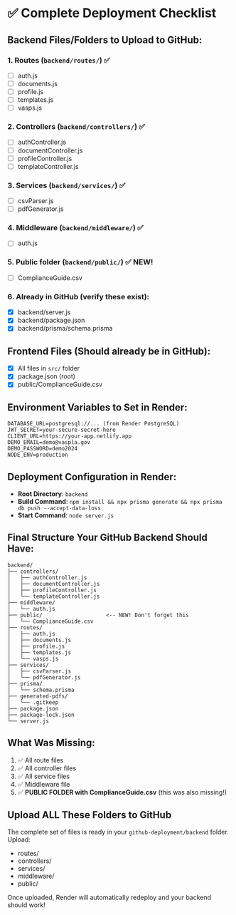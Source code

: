 # ✅ Complete Deployment Checklist

## Backend Files/Folders to Upload to GitHub:

### 1. **Routes** (`backend/routes/`) ✅
- [ ] auth.js
- [ ] documents.js
- [ ] profile.js
- [ ] templates.js
- [ ] vasps.js

### 2. **Controllers** (`backend/controllers/`) ✅
- [ ] authController.js
- [ ] documentController.js
- [ ] profileController.js
- [ ] templateController.js

### 3. **Services** (`backend/services/`) ✅
- [ ] csvParser.js
- [ ] pdfGenerator.js

### 4. **Middleware** (`backend/middleware/`) ✅
- [ ] auth.js

### 5. **Public folder** (`backend/public/`) ✅ NEW!
- [ ] ComplianceGuide.csv

### 6. **Already in GitHub** (verify these exist):
- [x] backend/server.js
- [x] backend/package.json
- [x] backend/prisma/schema.prisma

## Frontend Files (Should already be in GitHub):
- [x] All files in `src/` folder
- [x] package.json (root)
- [x] public/ComplianceGuide.csv

## Environment Variables to Set in Render:

```
DATABASE_URL=postgresql://... (from Render PostgreSQL)
JWT_SECRET=your-secure-secret-here
CLIENT_URL=https://your-app.netlify.app
DEMO_EMAIL=demo@vaspla.gov
DEMO_PASSWORD=demo2024
NODE_ENV=production
```

## Deployment Configuration in Render:

- **Root Directory**: `backend`
- **Build Command**: `npm install && npx prisma generate && npx prisma db push --accept-data-loss`
- **Start Command**: `node server.js`

## Final Structure Your GitHub Backend Should Have:

```
backend/
├── controllers/
│   ├── authController.js
│   ├── documentController.js
│   ├── profileController.js
│   └── templateController.js
├── middleware/
│   └── auth.js
├── public/                    <-- NEW! Don't forget this
│   └── ComplianceGuide.csv
├── routes/
│   ├── auth.js
│   ├── documents.js
│   ├── profile.js
│   ├── templates.js
│   └── vasps.js
├── services/
│   ├── csvParser.js
│   └── pdfGenerator.js
├── prisma/
│   └── schema.prisma
├── generated-pdfs/
│   └── .gitkeep
├── package.json
├── package-lock.json
└── server.js
```

## What Was Missing:

1. ✅ All route files
2. ✅ All controller files
3. ✅ All service files
4. ✅ Middleware file
5. ✅ **PUBLIC FOLDER with ComplianceGuide.csv** (this was also missing!)

## Upload ALL These Folders to GitHub

The complete set of files is ready in your `github-deployment/backend` folder. Upload:
- routes/
- controllers/
- services/
- middleware/
- public/

Once uploaded, Render will automatically redeploy and your backend should work!